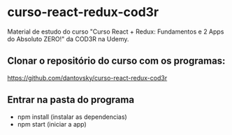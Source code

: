 # curso-react-redux-cod3r
Material de estudo do curso "Curso React + Redux: Fundamentos e 2 Apps do Absoluto ZERO!" da COD3R na Udemy.

## Clonar o repositório do curso com os programas:
https://github.com/dantovsky/curso-react-redux-cod3r

## Entrar na pasta do programa

- npm install (instalar as dependencias)
- npm start (iniciar a app)